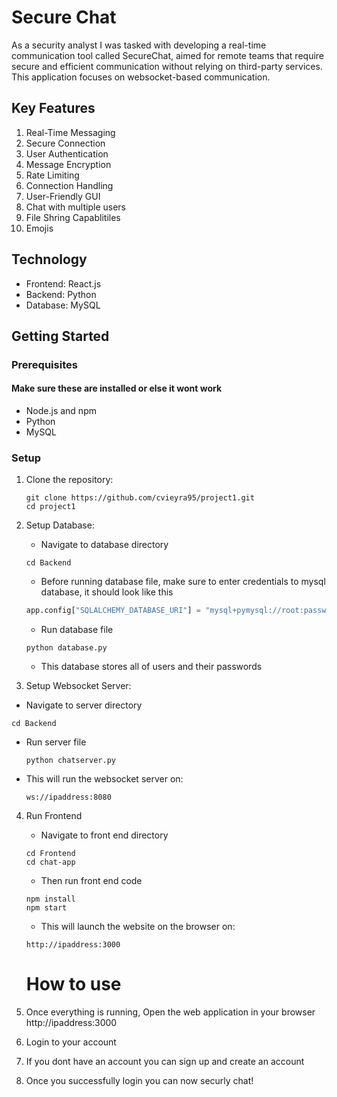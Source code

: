 # Secure Chat

As a security analyst I was tasked with developing a real-time communication tool called SecureChat, aimed for remote teams that require secure and efficient communication without relying on third-party services. This application focuses on websocket-based communication.

## Key Features
1. Real-Time Messaging
2. Secure Connection
3. User Authentication
4. Message Encryption
5. Rate Limiting
6. Connection Handling
7. User-Friendly GUI
8. Chat with multiple users
9. File Shring Capablitiles
10. Emojis 

## Technology
- Frontend: React.js
- Backend: Python
- Database: MySQL

## Getting Started

### Prerequisites
#### Make sure these are installed or else it wont work
- Node.js and npm 
- Python
- MySQL

### Setup 

1. Clone the repository:

   ```
   git clone https://github.com/cvieyra95/project1.git
   cd project1
   ```
2. Setup Database: 
    - Navigate to database directory
   ```
   cd Backend
   ```
   - Before running database file, make sure to enter credentials to mysql database, it should look like this
   ```Python
   app.config["SQLALCHEMY_DATABASE_URI"] = "mysql+pymysql://root:password@localhost/databasename"
   ```
    - Run database file
    ```
    python database.py
    ```
    - This database stores all of users and their passwords
      
4. Setup Websocket Server: 
  - Navigate to server directory
   ```
   cd Backend
   ```
  - Run server file 
      ```
    python chatserver.py
      ```
  - This will run the websocket server on:
      ```
      ws://ipaddress:8080
      ```
4. Run Frontend 
   - Navigate to front end directory
   ```
   cd Frontend
   cd chat-app
   ```
   - Then run front end code
   ```
   npm install
   npm start
   ```
   - This will launch the website on the browser on:
   ```
   http://ipaddress:3000
   ```

   # How to use
1. Once everything is running, Open the web application in your browser http://ipaddress:3000
2. Login to your account
3. If you dont have an account you can sign up and create an account
4. Once you successfully login you can now securly chat!





